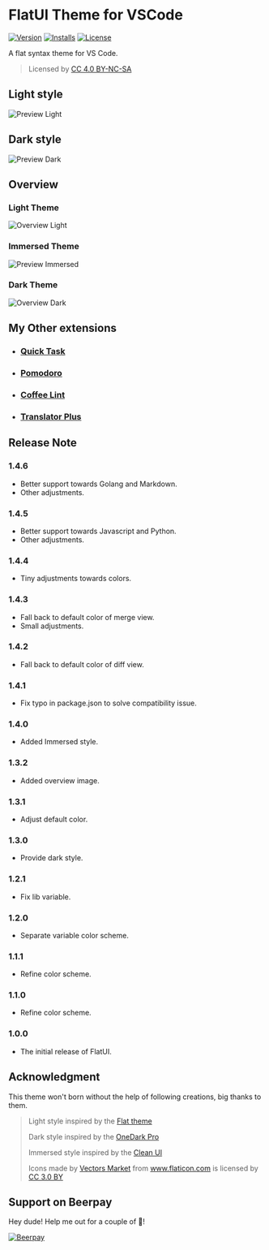 # FlatUI Theme for VSCode

[![Version](https://vsmarketplacebadge.apphb.com/version/lkytal.FlatUI.svg?style=flat-square)](https://marketplace.visualstudio.com/items?itemName=lkytal.FlatUI)
[![Installs](https://vsmarketplacebadge.apphb.com/installs/lkytal.FlatUI.svg?style=flat-square)](https://marketplace.visualstudio.com/items?itemName=lkytal.FlatUI)
[![License](https://img.shields.io/badge/License-CC_BY--SA_4.0-brightgreen.svg?style=flat-square&longCache=true)](https://creativecommons.org/licenses/by-sa/4.0)

A flat syntax theme for VS Code.

> Licensed by <a href="https://creativecommons.org/licenses/by-nc-sa/4.0/" title="Creative Commons BY-NC-SA 4.0" target="_blank">CC 4.0 BY-NC-SA</a>

## Light style

![Preview Light](images/preview.png)

## Dark style

![Preview Dark](images/preview_dark.png)

## Overview

### Light Theme

![Overview Light](images/overview.png)

### Immersed Theme

![Preview Immersed](images/overview_i.png)

### Dark Theme

![Overview Dark](images/overview_dark.png)

## My Other extensions

- ### [Quick Task](https://marketplace.visualstudio.com/items?itemName=lkytal.quicktask)
- ### [Pomodoro](https://marketplace.visualstudio.com/items?itemName=lkytal.pomodoro)
- ### [Coffee Lint](https://marketplace.visualstudio.com/items?itemName=lkytal.coffeelinter)
- ### [Translator Plus](https://marketplace.visualstudio.com/items?itemName=lkytal.translatorplus)

## Release Note

### 1.4.6

- Better support towards Golang and Markdown.
- Other adjustments.

### 1.4.5

- Better support towards Javascript and Python.
- Other adjustments.

### 1.4.4

- Tiny adjustments towards colors.

### 1.4.3

- Fall back to default color of merge view.
- Small adjustments.

### 1.4.2

- Fall back to default color of diff view.

### 1.4.1

- Fix typo in package.json to solve compatibility issue.

### 1.4.0

- Added Immersed style.

### 1.3.2

- Added overview image.

### 1.3.1

- Adjust default color.

### 1.3.0

- Provide dark style.

### 1.2.1

- Fix lib variable.

### 1.2.0

- Separate variable color scheme.

### 1.1.1

- Refine color scheme.

### 1.1.0

- Refine color scheme.

### 1.0.0

- The initial release of FlatUI.

## Acknowledgment

This theme won't born without the help of following creations, big thanks to them.

> Light style inspired by the [Flat theme](https://marketplace.visualstudio.com/items?itemName=gerane.Theme-Flat)
>
> Dark style inspired by the [OneDark Pro](https://github.com/Binaryify/OneDark-Pro)
>
> Immersed style inspired by the [Clean UI](https://github.com/sbovyrin/clean-ui-color-theme)
>
> <div>Icons made by <a href="https://www.flaticon.com/authors/vectors-market" title="Vectors Market">Vectors Market</a> from <a href="https://www.flaticon.com" title="Flaticon">www.flaticon.com</a> is licensed by <a href="https://creativecommons.org/licenses/by/3.0/" title="Creative Commons BY 3.0" target="_blank">CC 3.0 BY</a></div>

## Support on Beerpay

Hey dude! Help me out for a couple of :beers:!

[![Beerpay](https://img.shields.io/badge/Donate-_%241_-brightgreen.svg?style=flat-square&longCache=true)](https://beerpay.io/lkytal/vscode-theme-flatui)